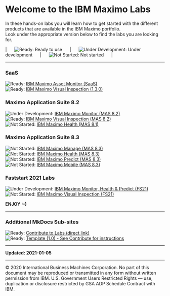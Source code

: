 # Welcome to the IBM Maximo Labs

In these hands-on labs you will learn how to get started with the different products that are available in the IBM Maximo portfolio.<br>
Look under the appropriate version below to find the labs you are looking for.

|&nbsp;&nbsp;&nbsp;&nbsp;&nbsp; ![Ready: ](/img/ready.png) Ready to use &nbsp;&nbsp;&nbsp;&nbsp;&nbsp;|&nbsp;&nbsp;&nbsp;&nbsp;&nbsp; ![Under Development: ](/img/under_development.png) Under development &nbsp;&nbsp;&nbsp;&nbsp;&nbsp;|&nbsp;&nbsp;&nbsp;&nbsp;&nbsp; ![Not Started: ](/img/not_started.png) Not started &nbsp;&nbsp;&nbsp;&nbsp;&nbsp;|  

---
### SaaS
![Ready: ](/img/ready.png) [IBM Maximo Asset Monitor (SaaS)](/monitor_saas/)  
![Ready: ](/img/ready.png) [IBM Maximo Visual Inspection (1.3.0)](/mvi_saas/)  


### Maximo Application Suite 8.2
![Under Development: ](/img/under_development.png) [IBM Maximo Monitor (MAS 8.2)](/monitor_8.2/)  
![Ready: ](/img/ready.png) [IBM Maximo Visual Inspection (MAS 8.2)](/mvi_8.2/)  
![Not Started: ](/img/not_started.png) [IBM Maximo Health (MAS 8.1)](/health_8.2/)  

### Maximo Application Suite 8.3
![Not Started: ](/img/not_started.png) [IBM Maximo Manage (MAS 8.3)](/manage_8.3/)  
![Not Started: ](/img/not_started.png) [IBM Maximo Health (MAS 8.3)](/healt_8.3/)  
![Not Started: ](/img/not_started.png) [IBM Maximo Predict (MAS 8.3)](/predict_8.3/)  
![Not Started: ](/img/not_started.png) [IBM Maximo Mobile (MAS 8.3)](/mobile_8.3/)  

### Faststart 2021 Labs

![Under Development: ](/img/under_development.png) [IBM Maximo Monitor, Health & Predict (FS21)](/apm_fs21/)  
![Not Started: ](/img/not_started.png) [IBM Maximo Visual Inspection (FS21)](/mvi_fs21/)  


**ENJOY :-)**

---

### Additional MkDocs Sub-sites
![Ready: ](/img/ready.png) [Contribute to Labs (direct link)](/contribute/)  
![Ready: ](/img/ready.png) [Template (1.0) - See Contribute for instructions](/template_1.0/)  

---

**Updated: 2021-01-05**

---
© 2020 International Business Machines Corporation.  No part of this document may be reproduced or transmitted in any 
form without written permission from IBM.  U.S. Government Users Restricted Rights — use, duplication or disclosure 
restricted by GSA ADP Schedule Contract with IBM.
